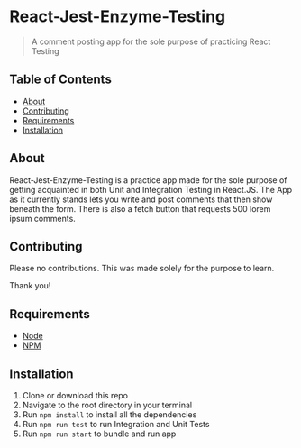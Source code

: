 #  React-Jest-Enzyme-Testing
> A comment posting app for the sole purpose of practicing React Testing

## Table of Contents
* [About](#about)
* [Contributing](#contributing)
* [Requirements](#requirements)
* [Installation](#installation)


## About
React-Jest-Enzyme-Testing is a practice app made for the sole purpose of getting acquainted in both Unit and Integration Testing in React.JS. The App as it currently stands lets you write and post comments that then show beneath the form. There is also a fetch button that requests 500 lorem ipsum comments.


## Contributing
Please no contributions. This was made solely for the purpose to learn.

Thank you!


## Requirements
* [Node](https://nodejs.org/en/)
* [NPM](https://www.npmjs.com/)


## Installation

1. Clone or download this repo
2. Navigate to the root directory in your terminal
3. Run `npm install` to install all the dependencies
4. Run `npm run test` to run Integration and Unit Tests
5. Run `npm run start` to bundle and run app
